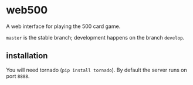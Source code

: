 web500
======

A web interface for playing the 500 card game.

`master` is the stable branch; development happens on the branch `develop`.

installation
------------

You will need tornado (`pip install tornado`).  By default the server runs on port `8888`.
